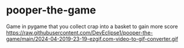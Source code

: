 # pooper-the-game
Game in pygame that you collect crap into a basket to gain more score
https://raw.githubusercontent.com/DevEclipse1/pooper-the-game/main/2024-04-2019-23-19-ezgif.com-video-to-gif-converter.gif
